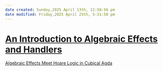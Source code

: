 ```yaml
---
date created: Sunday,2025 April 13th, 12:58:56 pm
date modified: Friday,2025 April 25th, 5:31:50 pm
---
```




# [An Introduction to Algebraic Effects and Handlers](https://www.eff-lang.org/handlers-tutorial.pdf)


[Algebraic Effects Meet Hoare Logic in Cubical Agda](https://dl.acm.org/doi/10.1145/3632898)

